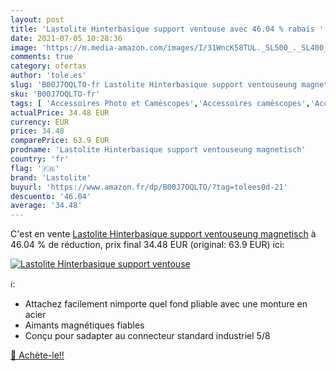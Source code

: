 ```yaml
---
layout: post
title: 'Lastolite Hinterbasique support ventouse avec 46.04 % rabais '
date: 2021-07-05 10:28:36
image: 'https://m.media-amazon.com/images/I/31WncK58TUL._SL500_._SL400_.jpg'
comments: true
category: ofertas
author: 'tole.es'
slug: 'B00J7OQLTO-fr Lastolite Hinterbasique support ventouseung magnetisch'
sku: 'B00J7OQLTO-fr'
tags: [ 'Accessoires Photo et Caméscopes','Accessoires caméscopes','Accessoires de décors pour studio photo','High-Tech','Photo et caméscopes','Studio photo et éclairage','Supports de décors pour studio photo','lastolite', ]
actualPrice: 34.48 EUR
currency: EUR
price: 34.48
comparePrice: 63.9 EUR
prodname: 'Lastolite Hinterbasique support ventouseung magnetisch'
country: 'fr'
flag: '🇫🇷'
brand: 'Lastolite'
buyurl: 'https://www.amazon.fr/dp/B00J7OQLTO/?tag=tolees0d-21'
descuento: '46.04'
average: '34.48'
---
```


C'est en vente [Lastolite Hinterbasique support ventouseung magnetisch](https://www.amazon.fr/dp/B00J7OQLTO/?tag=tolees0d-21)  à  46.04 % de réduction, prix final  34.48 EUR (original: 63.9 EUR) ici:

[![Lastolite Hinterbasique support ventouse](https://m.media-amazon.com/images/I/31WncK58TUL._SL500_._SL400_.jpg)](https://www.amazon.fr/dp/B00J7OQLTO/?tag=tolees0d-21)

ℹ️:

- Attachez facilement nimporte quel fond pliable avec une monture en acier
- Aimants magnétiques fiables
- Conçu pour sadapter au connecteur standard industriel 5/8

[🛒 Achète-le!!](https://www.amazon.fr/dp/B00J7OQLTO/?tag=tolees0d-21)
